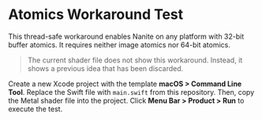 # Atomics Workaround Test

This thread-safe workaround enables Nanite on any platform with 32-bit buffer atomics. It requires neither image atomics nor 64-bit atomics.

> The current shader file does not show this workaround. Instead, it shows a previous idea that has been discarded.

Create a new Xcode project with the template <b>macOS > Command Line Tool</b>. Replace the Swift file with `main.swift` from this repository. Then, copy the Metal shader file into the project. Click <b>Menu Bar > Product > Run</b> to execute the test.
